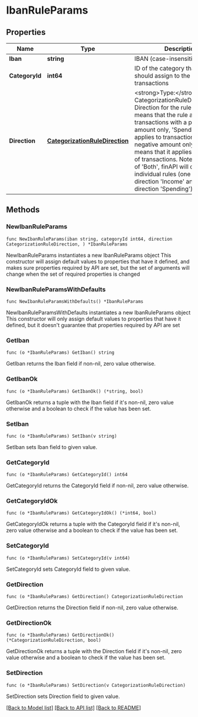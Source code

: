 # IbanRuleParams

## Properties

Name | Type | Description | Notes
------------ | ------------- | ------------- | -------------
**Iban** | **string** | IBAN (case-insensitive) | 
**CategoryId** | **int64** | ID of the category that this rule should assign to the matching transactions | 
**Direction** | [**CategorizationRuleDirection**](CategorizationRuleDirection.md) | &lt;strong&gt;Type:&lt;/strong&gt; CategorizationRuleDirection&lt;br/&gt; Direction for the rule. &#39;Income&#39; means that the rule applies to transactions with a positive amount only, &#39;Spending&#39; means it applies to transactions with a negative amount only. &#39;Both&#39; means that it applies to both kind of transactions. Note that in case of &#39;Both&#39;, finAPI will create two individual rules (one with direction &#39;Income&#39; and one with direction &#39;Spending&#39;). | 

## Methods

### NewIbanRuleParams

`func NewIbanRuleParams(iban string, categoryId int64, direction CategorizationRuleDirection, ) *IbanRuleParams`

NewIbanRuleParams instantiates a new IbanRuleParams object
This constructor will assign default values to properties that have it defined,
and makes sure properties required by API are set, but the set of arguments
will change when the set of required properties is changed

### NewIbanRuleParamsWithDefaults

`func NewIbanRuleParamsWithDefaults() *IbanRuleParams`

NewIbanRuleParamsWithDefaults instantiates a new IbanRuleParams object
This constructor will only assign default values to properties that have it defined,
but it doesn't guarantee that properties required by API are set

### GetIban

`func (o *IbanRuleParams) GetIban() string`

GetIban returns the Iban field if non-nil, zero value otherwise.

### GetIbanOk

`func (o *IbanRuleParams) GetIbanOk() (*string, bool)`

GetIbanOk returns a tuple with the Iban field if it's non-nil, zero value otherwise
and a boolean to check if the value has been set.

### SetIban

`func (o *IbanRuleParams) SetIban(v string)`

SetIban sets Iban field to given value.


### GetCategoryId

`func (o *IbanRuleParams) GetCategoryId() int64`

GetCategoryId returns the CategoryId field if non-nil, zero value otherwise.

### GetCategoryIdOk

`func (o *IbanRuleParams) GetCategoryIdOk() (*int64, bool)`

GetCategoryIdOk returns a tuple with the CategoryId field if it's non-nil, zero value otherwise
and a boolean to check if the value has been set.

### SetCategoryId

`func (o *IbanRuleParams) SetCategoryId(v int64)`

SetCategoryId sets CategoryId field to given value.


### GetDirection

`func (o *IbanRuleParams) GetDirection() CategorizationRuleDirection`

GetDirection returns the Direction field if non-nil, zero value otherwise.

### GetDirectionOk

`func (o *IbanRuleParams) GetDirectionOk() (*CategorizationRuleDirection, bool)`

GetDirectionOk returns a tuple with the Direction field if it's non-nil, zero value otherwise
and a boolean to check if the value has been set.

### SetDirection

`func (o *IbanRuleParams) SetDirection(v CategorizationRuleDirection)`

SetDirection sets Direction field to given value.



[[Back to Model list]](../README.md#documentation-for-models) [[Back to API list]](../README.md#documentation-for-api-endpoints) [[Back to README]](../README.md)


